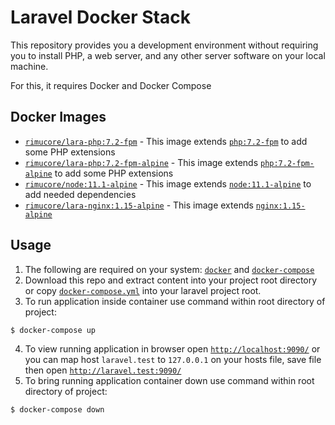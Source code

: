 # Laravel Docker Stack

This repository provides you a development environment without requiring you to install PHP,
 a web server, and any other server software on your local machine. 
 
 For this, it requires Docker and Docker Compose
 
 ## Docker Images
 -  [`rimucore/lara-php:7.2-fpm`](https://github.com/OneAfricaMedia/laravel-docker-stack/blob/master/docker/php/7.2/fpm/Dockerfile) - 
 This image extends [`php:7.2-fpm`](https://hub.docker.com/_/php/) to add some PHP extensions
 -  [`rimucore/lara-php:7.2-fpm-alpine`](https://github.com/OneAfricaMedia/laravel-docker-stack/blob/master/docker/php/7.2/fpm-alpine/Dockerfile) - 
 This image extends [`php:7.2-fpm-alpine`](https://hub.docker.com/_/php/) to add some PHP extensions
 -  [`rimucore/node:11.1-alpine`](https://github.com/OneAfricaMedia/laravel-docker-stack/blob/master/docker/node/11.1/Dockerfile) - 
 This image extends [`node:11.1-alpine`](https://hub.docker.com/_/node/) to add needed dependencies
 - [`rimucore/lara-nginx:1.15-alpine`](https://github.com/OneAfricaMedia/laravel-docker-stack/blob/master/docker/nginx/1.15/Dockerfile) - 
 This image extends [`nginx:1.15-alpine`](https://hub.docker.com/_/nginx/)
 
 ## Usage
 1. The following are required on your system: [`docker`](https://docs.docker.com/install/) and [`docker-compose`](https://docs.docker.com/compose/install/)
 2. Download this repo and extract content into your project root directory or copy [`docker-compose.yml`](https://github.com/OneAfricaMedia/laravel-docker-stack/blob/master/docker-compose.yml) 
 into your laravel project root.
 3. To run application inside container use command within root directory of project:
```
$ docker-compose up
```
4. To view running application in browser open [`http://localhost:9090/`](http://localhost:9090/) 
or you can map host `laravel.test` to `127.0.0.1` on your hosts file, save file then open [`http://laravel.test:9090/`](http://laravel.test:9090/)
5. To bring running application container down use command within root directory of project:
```
$ docker-compose down
```